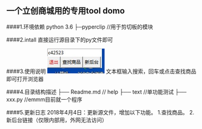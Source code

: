 ## 一个立创商城用的专用tool domo

####1.环境依赖
python 3.6
	├─pyperclip			//用于剪切板的模块
	
####2.intall
直接运行源目录下的py文件即可

####3.使用说明
![rd01](.\image\rd01.jpg)
文本框输入搜索，回车或点击查找商品即可打开浏览器

####4.目录结构描述
├── Readme.md   		  // help
├── text				  //单功能测试
├── xxx.py                //emmm目前就一个程序


####5.更新日志
2018年4月4日：更新源文件，增加以下功能。
	1.查找商品。
	2.新后台链接（仅限内部用，外网无法访问）